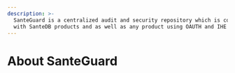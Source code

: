 ```yaml
---
description: >-
  SanteGuard is a centralized audit and security repository which is compatible
  with SanteDB products and as well as any product using OAUTH and IHE ATNA.
---
```


# About SanteGuard

